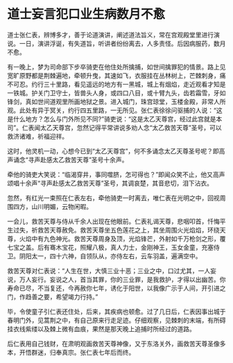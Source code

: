# 道士妄言犯口业生病数月不愈

道士张仁表，辨博多才，善于论道演讲，阐述道法旨义，常在宫观殿堂里进行演说。一日，演讲浮诞，有失道旨，听讲者纷纷离去，人多责怪。后因病服药，数月不愈。

有一晚上，梦为司命部下步卒骑吏在他住处所擒捕，如世间擒罪犯的情景。路上见宽旷原野都是荆棘遍地，牵顿升曳，其速如飞，衣服挂在丛林树上，芒棘刺身，痛不可忍。约行三十里路，看见遥远的地方有一黑城，城上有烟焰，走近观看才知是一铁城。护关门卫守士，皆兽头人身，或四口八目，或十臂九头，齿若霜雪，牙如锋剑，真如世间道观里所画地狱之景。进入城门，珠宫琼堂，玉楼金殿，非常人所观。此处有异于冥关，约行四五里路，一无所见。张仁表徐徐问驱捕的人说：“这是什么地方？怎么与门外所见不同?”骑吏说：“这是太乙天尊宫，经过此宫就是本司”。仁表闻太乙天尊宫，忽然记得平常讲说多劝人念“太乙救苦天尊”圣号，可以救济诸难，祈福迎祥。

这时，他灵机一动，心想今已到“太乙天尊宫”，何不多诵念太乙天尊圣号呢？即高声诵念“寻声赴感太乙救苦天尊”圣号十余声。

牵他的骑吏大笑说：“临渴穿井，事同噬脐，怎可得也？”即闻众笑不止，他又高声颂唱十余声“寻声赴感太乙救苦天尊”圣号，其调哀楚，其音悲切，泪下沾衣。

忽然，有红光一束照在仁表左右，牵他骑吏一时离去，唯仁表在光明之中，回视周围四方，山川明媚，云物闲暇。

一会儿，救苦天尊与侍从千余人出现在他眼前。仁表礼谒天尊，悲咽叩首，忏悔平生过失，祈救苦天尊赦免。救苦天尊坐五色莲花之上，其坐周围火光焰焰，环绕天尊，火焰中有九色神光。救苦天尊周身及顶，光焰锋芒，外射如千万枪剑之形，覆七宝之盖。后有骞木宝花，照耀八极，真人力士，金刚神王，玉女金童，充塞侍卫。阴阳太一，四十六神，自领队从，亦侍左右，云车羽盖，遍满空中。

救苦天尊对仁表说：“人生在世，大慎三业十恶；三业之中，口过尤其，一人妄说，万人妄行。妄说之人，首当其罪，你的三业罪，是我救护，才得以出幽苦。你寿命已尽，不当复还，今再赦你七年，诱化于阳世，以我像广示于人间，开引进之门，作趋善之要，希望竭力行持。”

毕，令使童子引仁表还住处，后来，其疾病也顿愈。过了几日后，仁表因事出城于春明门外，见蒿荆之中，有自己原来行走足迹。仔细观察，见棘刺的末端，有所碍挂衣线紫缕以及棘上微有血痕，果然是那天晚上追捕时所经过的道路。

后仁表用自己钱财，在肃明观画救苦天尊神像，又于东洛关外，画救苦天尊圣像多本，开悟群迷，归奉真宗。张仁表七年后而终。
